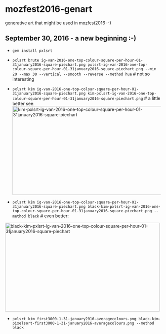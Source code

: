 # mozfest2016-genart
generative art that might be used in mozfest2016 :-)
## September 30, 2016 - a new beginning :-)

* ```gem install pxlsrt```

* ```pxlsrt brute ig-van-2016-one-top-colour-square-per-hour-01-31january2016-square-piechart.png pxlsrt-ig-van-2016-one-top-colour-square-per-hour-01-31january2016-square-piechart.png --min 20 --max 30 --vertical --smooth --reverse --method hue``` # not so interesting

* ```pxlsrt kim ig-van-2016-one-top-colour-square-per-hour-01-31january2016-square-piechart.png kim-pxlsrt-ig-van-2016-one-top-colour-square-per-hour-01-31january2016-square-piechart.png``` # a little better see:
<a data-flickr-embed="true"  href="https://www.flickr.com/photos/roland/29948364011/in/dateposted-ff/" title="kim-pxlsrt-ig-van-2016-one-top-colour-square-per-hour-01-31january2016-square-piechart"><img src="https://c4.staticflickr.com/6/5799/29948364011_5d17c14693.jpg" width="500" height="287" alt="kim-pxlsrt-ig-van-2016-one-top-colour-square-per-hour-01-31january2016-square-piechart"></a><script async src="//embedr.flickr.com/assets/client-code.js" charset="utf-8"></script>

* ```pxlsrt kim ig-van-2016-one-top-colour-square-per-hour-01-31january2016-square-piechart.png black-kim-pxlsrt-ig-van-2016-one-top-colour-square-per-hour-01-31january2016-square-piechart.png --method black``` # even better:

<a data-flickr-embed="true"  href="https://www.flickr.com/photos/roland/29404192904/in/dateposted-ff/" title="black-kim-pxlsrt-ig-van-2016-one-top-colour-square-per-hour-01-31january2016-square-piechart"><img src="https://c1.staticflickr.com/9/8541/29404192904_08d89c7cd3.jpg" width="500" height="287" alt="black-kim-pxlsrt-ig-van-2016-one-top-colour-square-per-hour-01-31january2016-square-piechart"></a><script async src="//embedr.flickr.com/assets/client-code.js" charset="utf-8"></script>

* ```pxlsrt kim first3000-1-31-january2016-averagecolours.png black-kim-pixelsort-first3000-1-31-january2016-averagecolours.png --method black```
